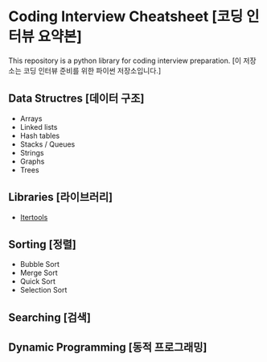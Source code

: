 # Coding Interview Cheatsheet [코딩 인터뷰 요약본]

This repository is a python library for coding interview preparation. [이 저장소는 코딩 인터뷰 준비를 위한 파이썬 저장소입니다.]

## Data Structres [데이터 구조]

- Arrays
- Linked lists
- Hash tables
- Stacks / Queues
- Strings
- Graphs
- Trees

## Libraries [라이브러리]

- [Itertools](/libraries/Itertools)

## Sorting [정렬]

- Bubble Sort
- Merge Sort
- Quick Sort
- Selection Sort

## Searching [검색]

## Dynamic Programming [동적 프로그래밍]
